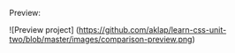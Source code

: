 Preview: 

![Preview project]
(https://github.com/aklap/learn-css-unit-two/blob/master/images/comparison-preview.png)